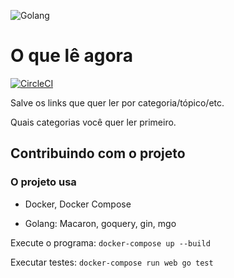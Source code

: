 ![Golang](http://www.qureet.com/blog/wp-content/uploads/2013/11/jumbo_gopher-4bf98fbc72cc188289ba2b458d4ce680.png)
# O que lê agora
[![CircleCI](https://circleci.com/gh/roselmamendes/o-q-le-agora.svg?style=svg)](https://circleci.com/gh/roselmamendes/o-q-le-agora)

Salve os links que quer ler por categoria/tópico/etc.

Quais categorias você quer ler primeiro.

## Contribuindo com o projeto

### O projeto usa

- Docker, Docker Compose

- Golang: Macaron, goquery, gin, mgo


Execute o programa: `docker-compose up --build`

Executar testes: `docker-compose run web go test`
